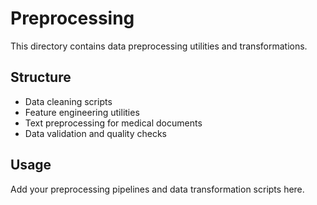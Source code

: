 # Preprocessing

This directory contains data preprocessing utilities and transformations.

## Structure

- Data cleaning scripts
- Feature engineering utilities
- Text preprocessing for medical documents
- Data validation and quality checks

## Usage

Add your preprocessing pipelines and data transformation scripts here.